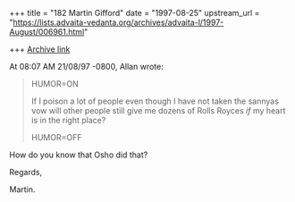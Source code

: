 +++
title = "182 Martin Gifford"
date = "1997-08-25"
upstream_url = "https://lists.advaita-vedanta.org/archives/advaita-l/1997-August/006961.html"

+++
[Archive link](https://lists.advaita-vedanta.org/archives/advaita-l/1997-August/006961.html)

At 08:07 AM 21/08/97 -0800, Allan wrote:

>HUMOR=ON
>
>If I poison a lot of people even though I have not taken the sannyas vow
>will other people still give me dozens of Rolls Royces _if_ my heart is in
>the right place?
>
>HUMOR=OFF


How do you know that Osho did that?

Regards,

Martin.

